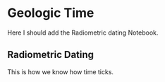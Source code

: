 Geologic Time
====================

Here I should add the Radiometric dating Notebook.


## Radiometric Dating

This is how we know how time ticks.



